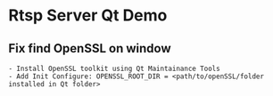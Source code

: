 # Rtsp Server Qt Demo

## Fix find OpenSSL on window
    - Install OpenSSL toolkit using Qt Maintainance Tools
    - Add Init Configure: OPENSSL_ROOT_DIR = <path/to/openSSL/folder installed in Qt folder>